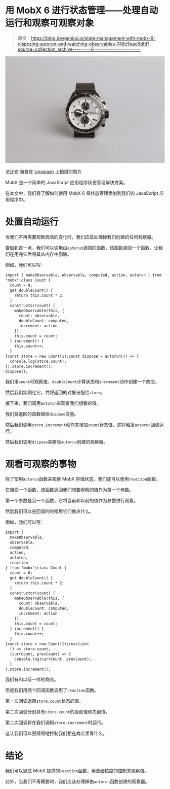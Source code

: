 # 用 MobX 6 进行状态管理——处理自动运行和观察可观察对象

> 原文：<https://blog.devgenius.io/state-management-with-mobx-6-disposing-autorun-and-watching-observables-748c5eac6dfd?source=collection_archive---------6----------------------->

![](img/170783cad7b03e44754bedc1d4d586ca.png)

法比安·海曼在 [Unsplash](https://unsplash.com?utm_source=medium&utm_medium=referral) 上拍摄的照片

MobX 是一个简单的 JavaScript 应用程序状态管理解决方案。

在本文中，我们将了解如何使用 MobX 6 将状态管理添加到我们的 JavaScript 应用程序中。

# 处置自动运行

当我们不再需要观察商店的变化时，我们应该处理掉我们创建的任何观察器。

要做到这一点，我们可以调用由`autorun`返回的函数，该函数返回一个函数，让我们在用完它后将其从内存中删除。

例如，我们可以写:

```
import { makeObservable, observable, computed, action, autorun } from "mobx";class Count {
  count = 0;
  get doubleCount() {
    return this.count * 2;
  }
  constructor(count) {
    makeObservable(this, {
      count: observable,
      doubleCount: computed,
      increment: action
    });
    this.count = count;
  } increment() {
    this.count++;
  }
}const store = new Count(1);const dispose = autorun(() => {
  console.log(store.count);
});store.increment();
dispose();
```

我们用`count`可观察值、`doubleCount`计算状态和`increment`动作创建一个商店。

然后我们实例化它，并将返回的对象分配给`store`。

接下来，我们调用`autorun`来观看我们想要的值。

我们将返回的函数赋给`dispose`变量。

然后我们调用`store.increment`动作来增加`count`状态值，这将触发`autorun`回调运行。

然后我们调用`dispose`来移除`autorun`创建的观察器。

# 观看可观察的事物

除了使用`autorun`函数来观察 MobX 存储状态，我们还可以使用`reaction`函数。

它接受一个函数，该函数返回我们想要观察的值作为第一个参数。

第一个参数是另一个函数，它将当前和以前的值作为参数进行观察。

然后我们可以在回调的时候用它们做点什么。

例如，我们可以写:

```
import {
  makeObservable,
  observable,
  computed,
  action,
  autorun,
  reaction
} from "mobx";class Count {
  count = 0;
  get doubleCount() {
    return this.count * 2;
  }
  constructor(count) {
    makeObservable(this, {
      count: observable,
      doubleCount: computed,
      increment: action
    });
    this.count = count;
  } increment() {
    this.count++;
  }
}const store = new Count(1);reaction(
  () => store.count,
  (currCount, prevCount) => {
    console.log(currCount, prevCount);
  }
);store.increment();
```

我们有和以前一样的商店。

但是我们用两个回调函数调用了`reaction`函数。

第一次回调返回`store.count`状态的值。

第二次回调分别具有`store.count`的当前值和先前值。

第二次回调将在我们调用`store.increment`时运行。

这让我们可以更精细地控制我们想在商店里看什么。

# 结论

我们可以通过 MobX 提供的`reaction`函数，用更细粒度的控制来观察值。

此外，当我们不再需要时，我们应该处理掉由`autorun`函数创建的观察器。